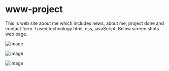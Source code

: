 # www-project


This is web site about me which includes news, about me, project done and contact form. I used technology html, css, javaScript. Below screen shots web page.

![image](https://user-images.githubusercontent.com/65070389/100516021-0804b300-3181-11eb-9b11-b9d7757d2b5e.png)

![image](https://user-images.githubusercontent.com/65070389/100515997-e4416d00-3180-11eb-98a8-fc137211e5a2.png)

![image](https://user-images.githubusercontent.com/65070389/100516058-47cb9a80-3181-11eb-8eee-728a67c9f73c.png)
